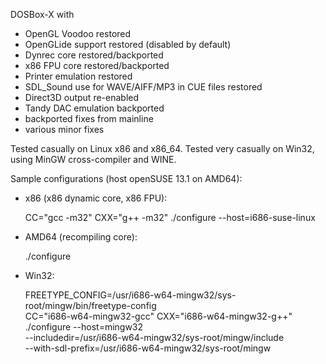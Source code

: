 DOSBox-X with

- OpenGL Voodoo restored
- OpenGLide support restored (disabled by default)
- Dynrec core restored/backported
- x86 FPU core restored/backported
- Printer emulation restored
- SDL_Sound use for WAVE/AIFF/MP3 in CUE files restored
- Direct3D output re-enabled
- Tandy DAC emulation backported
- backported fixes from mainline
- various minor fixes

Tested casually on Linux x86 and x86_64. Tested very casually on Win32,
using MinGW cross-compiler and WINE.

Sample configurations (host openSUSE 13.1 on AMD64):

- x86 (x86 dynamic core, x86 FPU):

  CC="gcc -m32" CXX="g++ -m32" ./configure --host=i686-suse-linux

- AMD64 (recompiling core):

  ./configure

- Win32:

  FREETYPE_CONFIG=/usr/i686-w64-mingw32/sys-root/mingw/bin/freetype-config \
  CC="i686-w64-mingw32-gcc" CXX="i686-w64-mingw32-g++" \
  ./configure --host=mingw32 \
	--includedir=/usr/i686-w64-mingw32/sys-root/mingw/include \
	--with-sdl-prefix=/usr/i686-w64-mingw32/sys-root/mingw
